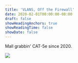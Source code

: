 ```yaml
---
title: 'VLANS, Off the Firewall'
date: 2020-02-01T00:00:00-08:00
draft: false
showHeadingAnchors: true
showReadingTime: false
showDate: false
---
```


Mall grabbin' CAT-5e since 2020.

<img src="https://devdull.lol/stickers/2020.02-VLANS/vlans.png">
